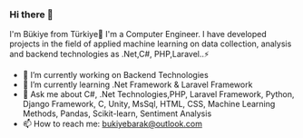 ### Hi there 👋

I'm Bükiye from Türkiye🎈 I'm a Computer Engineer. I have developed projects in the field of applied machine learning on data collection, analysis and backend technologies as .Net,C#, PHP,Laravel..⚡


- 🔭 I’m currently working on Backend Technologies
- 🌱 I’m currently learning .Net Framework & Laravel Framework
- 💬 Ask me about C#, .Net Technologies,PHP, Laravel Framework, Python, Django Framework, C, Unity, MsSql, HTML, CSS, Machine Learning Methods, Pandas, Scikit-learn, Sentiment Analysis 
- 📫 How to reach me: bukiyebarak@outlook.com
